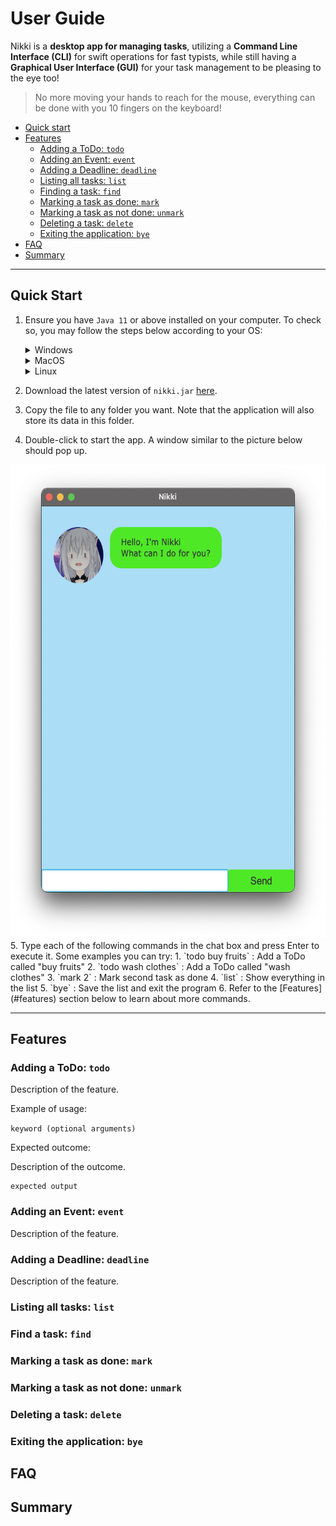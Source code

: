 # User Guide

Nikki is a **desktop app for managing tasks**, utilizing a **Command Line Interface (CLI)** for swift operations for
fast typists, while still having a **Graphical User Interface (GUI)** for your task management to be pleasing to the
eye too!

> No more moving your hands to reach for the mouse, everything can be done with you 10 fingers on the keyboard!

 - [Quick start](#quick-start)
 - [Features](#features)
   - [Adding a ToDo: `todo`](#adding-a-todo-todo)
   - [Adding an Event: `event`](#adding-an-event-event)
   - [Adding a Deadline: `deadline`](#adding-a-deadline-deadline)
   - [Listing all tasks: `list`](#listing-all-tasks-list)
   - [Finding a task: `find`](#finding-a-task-find)
   - [Marking a task as done: `mark`](#marking-a-task-as-done-mark)
   - [Marking a task as not done: `unmark`](#unmarking-a-task-as-not-done-unmark)
   - [Deleting a task: `delete`](#deleting-a-task-delete)
   - [Exiting the application: `bye`](#exiting-the-application-bye)
 - [FAQ](#faq)
 - [Summary](#summary)

---

## Quick Start
1. Ensure you have `Java 11` or above installed on your computer. To check so, you may follow the steps below according
   to your OS:

   <details>
     <summary>Windows</summary>
   
   1. In the windows search bar, type in "command prompt" and press Enter.
   2. Type in `java -version` and press `Enter`.
      1. If the version is displayed, this means Java is installed.
      You just need to check whether the *version complies*.
      2. If nothing displays, an error message appears, or your version is incompatible, you may install the correct
      Java version [here](https://www.oracle.com/java/technologies/downloads/#java11).
      
   </details>
      
   <details>
     <summary>MacOS</summary>

   1. Press `cmd + space` to bring up Spotlight Search. Type `terminal` and press `Enter` to open the terminal app.
   2. Type in `java -version` and press `Enter`.
      1. If the version is displayed, this means Java is installed.
         You just need to check whether the *version complies*.
      2. If nothing displays, an error message appears, or your version is incompatible, you may install the correct
         Java version [here](https://www.oracle.com/java/technologies/downloads/#java11).
      
   </details>
   
   <details>
     <summary>Linux</summary>

   1. Open a new terminal window.
   2. Type in `java -version` and press `Enter`.
      1. If the version is displayed, this means Java is installed.
         You just need to check whether the *version complies*.
      2. If nothing displays, an error message appears, or your version is incompatible, you may install the correct
         Java version [here](https://www.oracle.com/java/technologies/downloads/#java11).
      
   </details>
      
2. Download the latest version of `nikki.jar` [here](https://github.com/DavidTan0527/ip/releases/).
3. Copy the file to any folder you want. Note that the application will also store its data in this folder.
4. Double-click to start the app. A window similar to the picture below should pop up.
<img src="assets/start.png" style="margin: 0 auto;" width="570" height="758" />
5. Type each of the following commands in the chat box and press Enter to execute it. Some examples you can try:
   1. `todo buy fruits` : Add a ToDo called "buy fruits"
   2. `todo wash clothes` : Add a ToDo called "wash clothes"
   3. `mark 2` : Mark second task as done
   4. `list` : Show everything in the list
   5. `bye` : Save the list and exit the program
6. Refer to the [Features](#features) section below to learn about more commands.

---

## Features 

### Adding a ToDo: `todo`

Description of the feature.

Example of usage:

`keyword (optional arguments)`

Expected outcome:

Description of the outcome.

```
expected output
```

### Adding an Event: `event`

Description of the feature.

### Adding a Deadline: `deadline`

Description of the feature.

### Listing all tasks: `list`

### Find a task: `find`

### Marking a task as done: `mark`

### Marking a task as not done: `unmark`

### Deleting a task: `delete`

### Exiting the application: `bye`

## FAQ

## Summary
